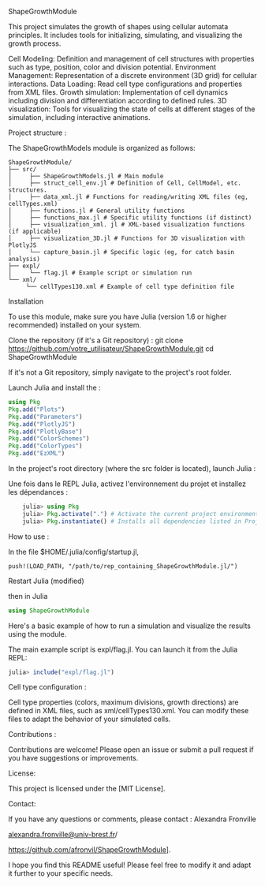 ShapeGrowthModule


This project simulates the growth of shapes using cellular automata principles. It includes tools for initializing, simulating, and visualizing the growth process.

Cell Modeling: Definition and management of cell structures with properties such as type, position, color and division potential.
Environment Management: Representation of a discrete environment (3D grid) for cellular interactions.
Data Loading: Read cell type configurations and properties from XML files.
Growth simulation: Implementation of cell dynamics including division and differentiation according to defined rules.
3D visualization: Tools for visualizing the state of cells at different stages of the simulation, including interactive animations.

Project structure :

The ShapeGrowthModels module is organized as follows:
```
ShapeGrowthModule/
├── src/
│     ├── ShapeGrowthModels.jl # Main module
│     ├── struct_cell_env.jl # Definition of Cell, CellModel, etc. structures.
│     ├── data_xml.jl # Functions for reading/writing XML files (eg, cellTypes.xml)
│     ├── functions.jl # General utility functions
│     ├── functions_max.jl # Specific utility functions (if distinct)
│     ├── visualization_xml. jl # XML-based visualization functions (if applicable)
│     ├── visualization_3D.jl # Functions for 3D visualization with PlotlyJS
│     └── capture_basin.jl # Specific logic (eg, for catch basin analysis)
├── expl/
│     └── flag.jl # Example script or simulation run
└── xml/
     └── cellTypes130.xml # Example of cell type definition file
```
Installation

To use this module, make sure you have Julia (version 1.6 or higher recommended) installed on your system.

Clone the repository (if it's a Git repository) :
git clone https://github.com/votre_utilisateur/ShapeGrowthModule.git
cd ShapeGrowthModule

If it's not a Git repository, simply navigate to the project's root folder.

Launch Julia and install the :

```julia
using Pkg
Pkg.add("Plots")
Pkg.add("Parameters")
Pkg.add("PlotlyJS")
Pkg.add("PlotlyBase")
Pkg.add("ColorSchemes")
Pkg.add("ColorTypes")
Pkg.add("EzXML")
```

In the project's root directory (where the src folder is located), launch Julia :

Une fois dans le REPL Julia, activez l'environnement du projet et installez les dépendances :

```julia
    julia> using Pkg
    julia> Pkg.activate(".") # Activate the current project environment
    julia> Pkg.instantiate() # Installs all dependencies listed in Project.toml
```

How to use :

In the file $HOME/.julia/config/startup.jl, 
```
push!(LOAD_PATH, "/path/to/rep_containing_ShapeGrowthModule.jl/")
```
Restart Julia (modified) 

then in Julia

```julia
using ShapeGrowthModule
```

Here's a basic example of how to run a simulation and visualize the results using the module.

The main example script is expl/flag.jl. You can launch it from the Julia REPL:
```Julia
julia> include("expl/flag.jl")
```

Cell type configuration :

Cell type properties (colors, maximum divisions, growth directions) are defined in XML files, such as xml/cellTypes130.xml. You can modify these files to adapt the behavior of your simulated cells.


Contributions : 

Contributions are welcome! Please open an issue or submit a pull request if you have suggestions or improvements.


License:

This project is licensed under the [MIT License].


Contact: 

If you have any questions or comments, please contact : Alexandra Fronville 

alexandra.fronville@univ-brest.fr/ 

https://github.com/afronvil/ShapeGrowthModule].

I hope you find this README useful! Please feel free to modify it and adapt it further to your specific needs.
